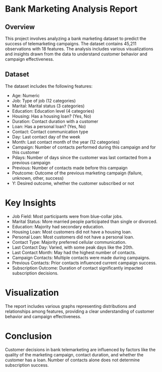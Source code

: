 # Bank Marketing Analysis Report

## Overview
This project involves analyzing a bank marketing dataset to predict the success of telemarketing campaigns. The dataset contains 45,211 observations with 18 features. The analysis includes various visualizations and insights drawn from the data to understand customer behavior and campaign effectiveness.

## Dataset
The dataset includes the following features:

- Age: Numeric
- Job: Type of job (12 categories)
- Marital: Marital status (3 categories)
- Education: Education level (4 categories)
- Housing: Has a housing loan? (Yes, No)
- Duration: Contact duration with a customer
- Loan: Has a personal loan? (Yes, No)
- Contact: Contact communication type
- Day: Last contact day of the week
- Month: Last contact month of the year (12 categories)
- Campaign: Number of contacts performed during this campaign and for this customer
- Pdays: Number of days since the customer was last contacted from a previous campaign
- Previous: Number of contacts made before this campaign
- Poutcome: Outcome of the previous marketing campaign (failure, unknown, other, success)
- Y: Desired outcome, whether the customer subscribed or not

# Key Insights
- Job Field: Most participants were from blue-collar jobs.
- Marital Status: More married people participated than single or divorced.
- Education: Majority had secondary education.
- Housing Loan: Most customers did not have a housing loan.
- Personal Loan: Most customers did not have a personal loan.
- Contact Type: Majority preferred cellular communication.
- Last Contact Day: Varied, with some peak days like the 20th.
- Last Contact Month: May had the highest number of contacts.
- Campaign Contacts: Multiple contacts were made during campaigns.
- Previous Contacts: Prior contacts influenced current campaign success.
- Subscription Outcome: Duration of contact significantly impacted subscription decisions.

# Visualization
The report includes various graphs representing distributions and relationships among features, providing a clear understanding of customer behavior and campaign effectiveness.

# Conclusion
Customer decisions in bank telemarketing are influenced by factors like the quality of the marketing campaign, contact duration, and whether the customer has a loan. Number of contacts alone does not determine subscription success.
